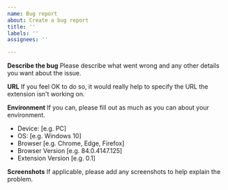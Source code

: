 ```yaml
---
name: Bug report
about: Create a bug report
title: ''
labels: ''
assignees: ''

---
```


**Describe the bug**
Please describe what went wrong and any other details you want about the issue.

**URL**
If you feel OK to do so, it would really help to specify the URL the extension isn't working on.

**Environment**
If you can, please fill out as much as you can about your environment.
 - Device: [e.g. PC]
 - OS: [e.g. Windows 10]
 - Browser [e.g. Chrome, Edge, Firefox]
 - Browser Version [e.g. 84.0.4147.125]
 - Extension Version [e.g. 0.1]

 **Screenshots**
If applicable, please add any screenshots to help explain the problem.
